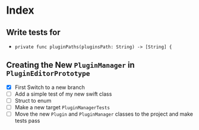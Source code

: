 # Index

## Write tests for

- `private func pluginPaths(pluginsPath: String) -> [String] {`

## Creating the New `PluginManager` in `PluginEditorPrototype`

* [x] First Switch to a new branch
* [ ] Add a simple test of my new swift class
* [ ] Struct to enum
* [ ] Make a new target `PluginManagerTests`
* [ ] Move the new `Plugin` and `PluginManager` classes to the project and make tests pass
